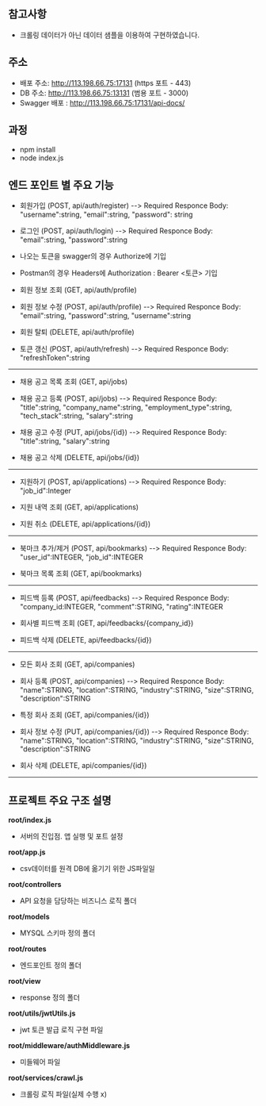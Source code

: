 ## 참고사항
- 크롤링 데이터가 아닌 데이터 샘플을 이용하여 구현하였습니다.

## 주소
- 배포 주소: http://113.198.66.75:17131 (https 포트 - 443)
- DB 주소: http://113.198.66.75:13131 (범용 포트 - 3000)
- Swagger 배포 : http://113.198.66.75:17131/api-docs/

## 과정
- npm install
- node index.js

## 엔드 포인트 별 주요 기능
- 회원가입 (POST, api/auth/register)
--> Required Responce Body: "username":string, "email":string, "password": string

- 로그인 (POST, api/auth/login)
--> Required Responce Body: "email":string, "password":string
- 나오는 토큰을 swagger의 경우 Authorize에 기입
- Postman의 경우 Headers에 Authorization : Bearer <토큰> 기입

- 회원 정보 조회 (GET, api/auth/profile)

- 회원 정보 수정 (POST, api/auth/profile)
--> Required Responce Body: "email":string, "password":string, "username":string

- 회원 탈퇴 (DELETE, api/auth/profile)

- 토큰 갱신 (POST, api/auth/refresh)
--> Required Responce Body: "refreshToken":string
-------------------------------------------------------------
- 채용 공고 목록 조회 (GET, api/jobs)

- 채용 공고 등록 (POST, api/jobs)
--> Required Responce Body: "title":string, "company_name":string, "employment_type":string, "tech_stack":string, "salary":string

- 채용 공고 수정 (PUT, api/jobs/{id})
--> Required Responce Body: "title":string, "salary":string

- 채용 공고 삭제 (DELETE, api/jobs/{id})
-------------------------------------------------------------
- 지원하기 (POST, api/applications)
--> Required Responce Body: "job_id":Integer

- 지원 내역 조회 (GET, api/applications)

- 지원 취소 (DELETE, api/applications/{id})
-------------------------------------------------------------
- 북마크 추가/제거 (POST, api/bookmarks)
--> Required Responce Body: "user_id":INTEGER, "job_id":INTEGER

- 북마크 목록 조회 (GET, api/bookmarks)
-------------------------------------------------------------
- 피드백 등록 (POST, api/feedbacks)
--> Required Responce Body: "company_id:INTEGER, "comment":STRING, "rating":INTEGER

- 회사별 피드백 조회 (GET, api/feedbacks/{company_id})

- 피드백 삭제 (DELETE, api/feedbacks/{id})
-------------------------------------------------------------
- 모든 회사 조회 (GET, api/companies)

- 회사 등록 (POST, api/companies)
--> Required Responce Body: "name":STRING, "location":STRING, "industry":STRING, "size":STRING, "description":STRING

- 특정 회사 조회 (GET, api/companies/{id})

- 회사 정보 수정 (PUT, api/companies/{id})
--> Required Responce Body: "name":STRING, "location":STRING, "industry":STRING, "size":STRING, "description":STRING

- 회사 삭제 (DELETE, api/companies/{id})
-------------------------------------------------------------

## 프로젝트 주요 구조 설명
**root/index.js**
- 서버의 진입점. 앱 실행 및 포트 설정

**root/app.js**
- csv데이터를 원격 DB에 옮기기 위한 JS파일일

**root/controllers**
- API 요청을 담당하는 비즈니스 로직 폴더

**root/models**
- MYSQL 스키마 정의 폴더

**root/routes**
- 엔드포인트 정의 폴더

**root/view**
- response 정의 폴더

**root/utils/jwtUtils.js**
- jwt 토큰 발급 로직 구현 파일

**root/middleware/authMiddleware.js**
- 미들웨어 파일

**root/services/crawl.js**
- 크롤링 로직 파일(실제 수행 x)
